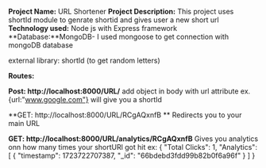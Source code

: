 **Project Name:** URL Shortener
**Project Description:** This project uses shortId module to genrate shortid and gives user a new short url
**Technology used:** 
Node js with Express framework
**Database:**MongoDB- I used mongoose to get connection with mongoDB database

external library: shortId (to get random letters)

**Routes:**

**Post: http://localhost:8000/URL/**
add object in body with url attribute ex. {url:"www.google.com"}  will give you a shortId

**GET: http://localhost:8000/URL/RCgAQxnfB  **
Redirects you to your main URL

**GET: http://localhost:8000/URL/analytics/RCgAQxnfB**
Gives you analytics onn how many times your shortURl got hit
ex:
{
    "Total Clicks": 1,
    "Analytics": [
        {
            "timestamp": 1723722707387,
            "_id": "66bdebd3fdd99b82b0f6a96f"
        }
    ]
}
